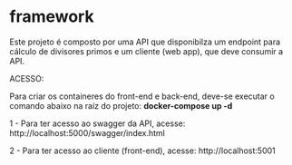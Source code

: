 # framework


Este projeto é composto por uma API que disponibilza um endpoint para cálculo de divisores primos e um cliente (web app), que deve consumir a API.


ACESSO:

Para criar os containeres do front-end e back-end, deve-se executar o comando abaixo na raíz do projeto:
**docker-compose up -d**

1 - Para ter acesso ao swagger da API, acesse: http://localhost:5000/swagger/index.html 

2 - Para ter acesso ao cliente (front-end), acesse: http://localhost:5001
